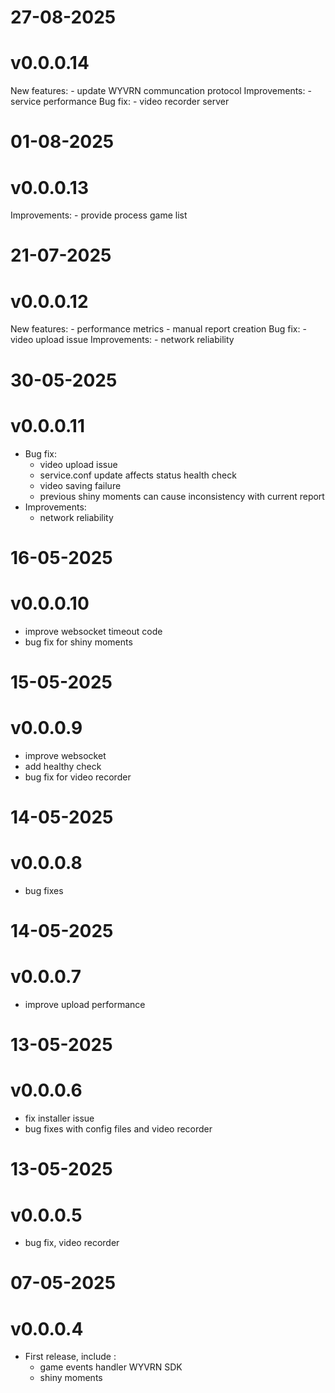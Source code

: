 # 27-08-2025
# v0.0.0.14

New features:
    - update WYVRN communcation protocol 
Improvements:
    - service performance
Bug fix:
    - video recorder server

    
# 01-08-2025
# v0.0.0.13

Improvements:
    - provide process game list 
    
# 21-07-2025
# v0.0.0.12

New features:
    - performance metrics
    - manual report creation
Bug fix:
    - video upload issue
Improvements:
    - network reliability
    
# 30-05-2025
# v0.0.0.11

- Bug fix:
    - video upload issue
    - service.conf  update affects status health check
    - video saving failure
    - previous shiny moments can cause inconsistency with current report
- Improvements:
    - network reliability

# 16-05-2025
# v0.0.0.10

- improve websocket timeout code
- bug fix for shiny moments 

# 15-05-2025
# v0.0.0.9

- improve websocket
- add healthy check 
- bug fix for video recorder 

# 14-05-2025
# v0.0.0.8

- bug fixes

# 14-05-2025
# v0.0.0.7

- improve upload performance

# 13-05-2025
# v0.0.0.6

- fix installer issue
- bug fixes with config files and video recorder

# 13-05-2025
# v0.0.0.5

- bug fix, video recorder
    
# 07-05-2025
# v0.0.0.4

- First release, include : 
    - game events handler WYVRN SDK
    - shiny moments 